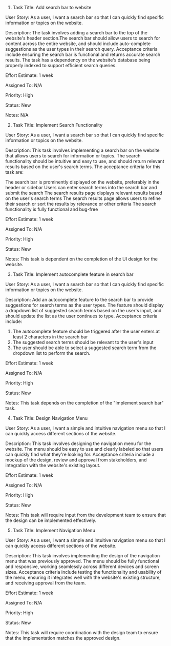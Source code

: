1. Task Title: Add search bar to website

User Story: As a user, I want a search bar so that I can quickly find specific information or topics on the website.

Description: The task involves adding a search bar to the top of the website's header section.The search bar should allow users to search for content across the entire website, and should include auto-complete suggestions as the user types in their search query. Acceptance criteria include ensuring the search bar is functional and returns accurate search results. The task has a dependency on the website's database being properly indexed to support efficient search queries.

Effort Estimate: 1 week

Assigned To: N/A

Priority: High

Status: New

Notes: N/A

2. Task Title: Implement Search Functionality

User Story: As a user, I want a search bar so that I can quickly find specific information or topics on the website.

Description: This task involves implementing a search bar on the website that allows users to search for information or topics. The search functionality should be intuitive and easy to use, and should return relevant results based on the user's search terms. The acceptance criteria for this task are:

The search bar is prominently displayed on the website, preferably in the header or sidebar
Users can enter search terms into the search bar and submit the search
The search results page displays relevant results based on the user's search terms
The search results page allows users to refine their search or sort the results by relevance or other criteria
The search functionality is fully functional and bug-free

Effort Estimate: 1 week

Assigned To: N/A

Priority: High

Status: New

Notes: This task is dependent on the completion of the UI design for the website.

3. Task Title: Implement autocomplete feature in search bar

User Story: As a user, I want a search bar so that I can quickly find specific information or topics on the website.

Description: Add an autocomplete feature to the search bar to provide suggestions for search terms as the user types. The feature should display a dropdown list of suggested search terms based on the user's input, and should update the list as the user continues to type. 
Acceptance criteria include:
  1) The autocomplete feature should be triggered after the user enters at least 2 characters in the search bar
  2) The suggested search terms should be relevant to the user's input
  3) The user should be able to select a suggested search term from the dropdown list to perform the search.

Effort Estimate: 1 week

Assigned To: N/A

Priority: High

Status: New

Notes: This task depends on the completion of the "Implement search bar" task.

4. Task Title: Design Navigation Menu

User Story: As a user, I want a simple and intuitive navigation menu so that I can quickly access different sections of the website.

Description: This task involves designing the navigation menu for the website. The menu should be easy to use and clearly labeled so that users can quickly find what they're looking for. Acceptance criteria include a mockup of the design, review and approval from stakeholders, and integration with the website's existing layout.

Effort Estimate: 1 week

Assigned To: N/A

Priority: High

Status: New

Notes: This task will require input from the development team to ensure that the design can be implemented effectively.

5. Task Title: Implement Navigation Menu

User Story: As a user, I want a simple and intuitive navigation menu so that I can quickly access different sections of the website.

Description: This task involves implementing the design of the navigation menu that was previously approved. The menu should be fully functional and responsive, working seamlessly across different devices and screen sizes. Acceptance criteria include testing the functionality and usability of the menu, ensuring it integrates well with the website's existing structure, and receiving approval from the team.

Effort Estimate: 1 week

Assigned To: N/A

Priority: High

Status: New

Notes: This task will require coordination with the design team to ensure that the implementation matches the approved design.
